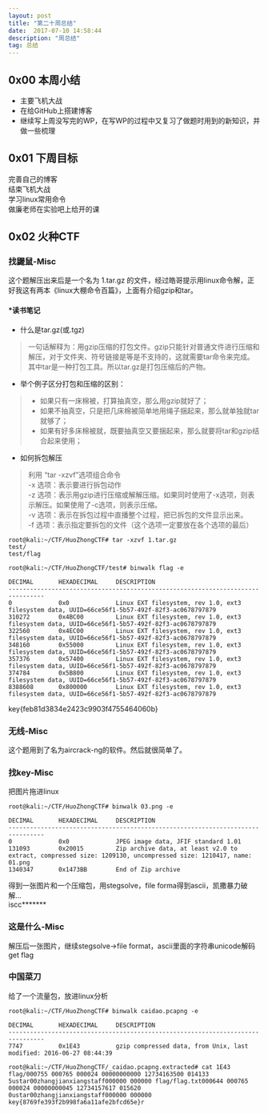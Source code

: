 ```yaml
---
layout: post
title: "第二十周总结"
date:  2017-07-10 14:58:44
description: "周总结"
tag: 总结
---
```


## 0x00 本周小结   
- 主要飞机大战
- 在给GitHub上搭建博客
- 继续写上周没写完的WP，在写WP的过程中又复习了做题时用到的新知识，并做一些梳理

## 0x01 下周目标
完善自己的博客  
结束飞机大战    
学习linux常用命令   
做廉老师在实验吧上给开的课  
## 0x02 火种CTF    
### 找鼹鼠-Misc
这个题解压出来后是一个名为 1.tar.gz 的文件，经过皓哥提示用linux命令解，正好我这有两本《linux大棚命令百篇》，上面有介绍gzip和tar。
#### *读书笔记
- 什么是tar.gz(或.tgz)
>一句话解释为：用gzip压缩的打包文件。gzip只能针对普通文件进行压缩和解压，对于文件夹、符号链接是等是不支持的，这就需要tar命令来完成。其中tar是一种打包工具。所以tar.gz是打包压缩后的产物。  
- 举个例子区分打包和压缩的区别：
>- 如果只有一床棉被，打算抽真空，那么用gzip就好了；
>- 如果不抽真空，只是把几床棉被简单地用绳子捆起来，那么就单独就tar就够了；
>- 如果有好多床棉被就，既要抽真空又要捆起来，那么就要将tar和gzip结合起来使用；

- 如何拆包解压
> 利用 “tar -xzvf”选项组合命令      
>-x 选项：表示要进行拆包动作    
>-z 选项：表示用gzip进行压缩或解解压缩。如果同时使用了-x选项，则表示解压。如果使用了-c选项，则表示压缩。    
>-v 选项：表示在拆包过程中直播整个过程，把已拆包的文件显示出来。    
>-f 选项：表示指定要拆包的文件（这个选项一定要放在各个选项的最后）  


```
root@kali:~/CTF/HuoZhongCTF# tar -xzvf 1.tar.gz
test/
test/flag
```

```
root@kali:~/CTF/HuoZhongCTF/test# binwalk flag -e

DECIMAL       HEXADECIMAL     DESCRIPTION
--------------------------------------------------------------------------------
0             0x0             Linux EXT filesystem, rev 1.0, ext3 filesystem data, UUID=66ce56f1-5b57-492f-82f3-ac0678797879
310272        0x4BC00         Linux EXT filesystem, rev 1.0, ext3 filesystem data, UUID=66ce56f1-5b57-492f-82f3-ac0678797879
322560        0x4EC00         Linux EXT filesystem, rev 1.0, ext3 filesystem data, UUID=66ce56f1-5b57-492f-82f3-ac0678797879
348160        0x55000         Linux EXT filesystem, rev 1.0, ext3 filesystem data, UUID=66ce56f1-5b57-492f-82f3-ac0678797879
357376        0x57400         Linux EXT filesystem, rev 1.0, ext3 filesystem data, UUID=66ce56f1-5b57-492f-82f3-ac0678797879
374784        0x5B800         Linux EXT filesystem, rev 1.0, ext3 filesystem data, UUID=66ce56f1-5b57-492f-82f3-ac0678797879
8388608       0x800000        Linux EXT filesystem, rev 1.0, ext3 filesystem data, UUID=66ce56f1-5b57-492f-82f3-ac0678797879

```
key{feb81d3834e2423c9903f4755464060b}

### 无线-Misc   
这个题用到了名为aircrack-ng的软件。然后就很简单了。

### 找key-Misc
把图片拖进linux

```
root@kali:~/CTF/HuoZhongCTF# binwalk 03.png -e

DECIMAL       HEXADECIMAL     DESCRIPTION
--------------------------------------------------------------------------------
0             0x0             JPEG image data, JFIF standard 1.01
131093        0x20015         Zip archive data, at least v2.0 to extract, compressed size: 1209130, uncompressed size: 1210417, name: 01.png
1340347       0x1473BB        End of Zip archive

```
得到一张图片和一个压缩包，用stegsolve，file forma得到ascii，凯撒暴力破解...     
iscc*******

### 这是什么-Misc
解压后一张图片，继续stegsolve->file format，ascii里面的字符串unicode解码get flag

### 中国菜刀
给了一个流量包，放进linux分析

```
root@kali:~/CTF/HuoZhongCTF# binwalk caidao.pcapng -e

DECIMAL       HEXADECIMAL     DESCRIPTION
--------------------------------------------------------------------------------
7747          0x1E43          gzip compressed data, from Unix, last modified: 2016-06-27 08:44:39

```

```
root@kali:~/CTF/HuoZhongCTF/_caidao.pcapng.extracted# cat 1E43 
flag/000755 000765 000024 00000000000 12734163500 014133 5ustar00zhangjianxiangstaff000000 000000 flag/flag.txt000644 000765 000024 00000000045 12734157617 015620 0ustar00zhangjianxiangstaff000000 000000
key{8769fe393f2b998fa6a11afe2bfcd65e}r
```

